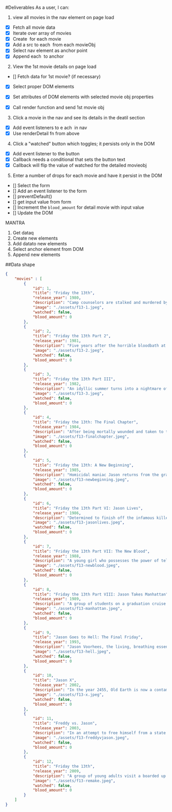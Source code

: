 #Deliverables
As a user, I can:
1. view all movies in the nav element on page load
- [x] Fetch all movie data
- [x] Iterate over array of movies
- [x] Create <img> for each movie
- [x] Add a src to each <img> from each movieObj
- [x] Select nav element as anchor point
- [x] Append each <img> to anchor

2. View the 1st movie details on page load
- [] Fetch data for 1st movie? (if necessary)
- [x] Select proper DOM elements
- [x] Set attributes of DOM elements with selected movie obj properties
- [x] Call render function and send 1st movie obj


3. Click a movie in the nav and see its details in the deatil section
- [x] Add event listeners to e ach <img> in nav
- [x] Use renderDetail fn from above

4. Click a "watched" button which toggles; it persists only in the DOM
- [x] Add event listener to the button
- [x] Callback needs a conditional that sets the button text
- [x] Callback will flip the value of watched for the detailed movieobj

5. Enter a number of drops for each movie and have it persist in the DOM
- [] Select the form
- [] Add an event listener to the form
- [] preventDefault()
- [] get input value from form
- [] Increment the `blood_amount` for detail movie with input value
- [] Update the DOM

MANTRA
1. Get dataq
2. Create new elements
3. Add datato new elements
4. Select anchor element from DOM
5. Append new elements

##Data shape
```json
{
    "movies" : [
        {
            "id": 1,
            "title": "Friday the 13th",
            "release_year": 1980,
            "description": "Camp counselors are stalked and murdered by an unknown assailant while trying to reopen a summer camp that was the site of a child's drowning.",
            "image": "./assets/f13-1.jpeg",
            "watched": false,
            "blood_amount": 0
        },
        {
            "id": 2,
            "title": "Friday the 13th Part 2",
            "release_year": 1981,
            "description": "Five years after the horrible bloodbath at Camp Crystal Lake, it seems Jason Voorhees and his demented mother are in the past. Paul opens up a new camp close to the infamous site, ignoring warnings to stay away, and a sexually-charged group of counselors follow -- including child psychologist major Ginny. But Jason has been hiding out all this time, and now he's ready for revenge.",
            "image": "./assets/f13-2.jpeg",
            "watched": false,
            "blood_amount": 0
        },
        {
            "id": 3,
            "title": "Friday the 13th Part III",
            "release_year": 1982,
            "description": "An idyllic summer turns into a nightmare of unspeakable terror for yet another group of naive counselors. Ignoring Camp Crystal Lake's bloody legacy, one by one they fall victim to the maniacal Jason who stalks them at every turn.",
            "image": "./assets/f13-3.jpeg",
            "watched": false,
            "blood_amount": 0
        },
        {
            "id": 4,
            "title": "Friday the 13th: The Final Chapter",
            "release_year": 1984,
            "description": "After being mortally wounded and taken to the morgue, murderer Jason Voorhees spontaneously revives and embarks on a killing spree as he makes his way back to his home at Crystal Lake.",
            "image": "./assets/f13-finalchapter.jpeg",
            "watched": false,
            "blood_amount": 0
        },
        {
            "id": 5,
            "title": "Friday the 13th: A New Beginning",
            "release_year": 1985,
            "description": "Homicidal maniac Jason returns from the grave to cause more bloody mayhem. Young Tommy may have escaped from Crystal Lake, but he’s still haunted by the gruesome events that happened there. When gory murders start happening at the secluded halfway house for troubled teens where he now lives, it seems like his nightmarish nemesis, Jason, is back for more sadistic slaughters.",
            "image": "./assets/f13-newbeginning.jpeg",
            "watched": false,
            "blood_amount": 0
        },
        {
            "id": 6,
            "title": "Friday the 13th Part VI: Jason Lives",
            "release_year": 1986,
            "description": "Determined to finish off the infamous killer Jason Voorhees once and for all, Tommy Jarvis and a friend exhume Jason’s corpse in order to cremate him. Things go awry when Jason is instead resurrected, sparking a new chain of ruthlessly brutal murders. Now it’s up to Tommy to stop the dark, devious and demented deaths that he unwittingly brought about.",
            "image": "./assets/f13-jasonlives.jpeg",
            "watched": false,
            "blood_amount": 0
        },
        {
            "id": 7,
            "title": "Friday the 13th Part VII: The New Blood",
            "release_year": 1988,
            "description": "A young girl who possesses the power of telekinesis accidentally causes her father's death after a family dispute at Crystal Lake. Years later, when a doctor tries to exploit her abilities, her power becomes a hellish curse, and she unwittingly unchains the merciless, bloodthirsty Jason Voorhees from his watery grave.",
            "image": "./assets/f13-newblood.jpeg",
            "watched": false,
            "blood_amount": 0
        },
        {
            "id": 8,
            "title": "Friday the 13th Part VIII: Jason Takes Manhattan",
            "release_year": 1989,
            "description": "A group of students on a graduation cruise bound for Manhattan soon realize they've got a stowaway aboard the ship: serial killer Jason Voorhees.",
            "image": "./assets/f13-manhattan.jpeg",
            "watched": false,
            "blood_amount": 0
        },
        {
            "id": 9,
            "title": "Jason Goes to Hell: The Final Friday",
            "release_year": 1993,
            "description": "Jason Voorhees, the living, breathing essence of evil, is back for one fierce, final fling! Tracked down and blown to bits by a special FBI task force, everyone now assumes that he's finally dead. But everybody assumes wrong. Jason has been reborn with the bone-chilling ability to assume the identity of anyone he touches. The terrifying truth is that he could be anywhere, or anybody. In this shocking, blood-soaked finale to Jason's carnage-ridden reign of terror, the horrible secret of his unstoppable killing instinct is finally revealed. And once you know the chilling facts, you'll see him in your nightmares! And he'll see you in hell!",
            "image": "./assets/f13-hell.jpeg",
            "watched": false,
            "blood_amount": 0
        },
        {
            "id": 10,
            "title": "Jason X",
            "release_year": 2002,
            "description": "In the year 2455, Old Earth is now a contaminated planet abandoned for centuries -- a brown world of violent storms, toxic landmasses and poisonous seas. Yet humans have returned to the deadly place that they once fled, not to live, but to research the ancient, rusting artifacts of the long-gone civilizations. But it's not the harmful environment that could prove fatal to the intrepid, young explorers who have just landed on Old Earth. For them, it's Friday the 13th, and Jason lives!",
            "image": "./assets/f13-x.jpeg",
            "watched": false,
            "blood_amount": 0
        },
        {
            "id": 11,
            "title": "Freddy vs. Jason",
            "release_year": 2003,
            "description": "In an attempt to free himself from a state of forgotten limbo, evil dream-demon Freddy Krueger devises a plan to manipulate un-dead mass murderer Jason Voorhees into slicing-and-dicing his way through the teenage population of Springwood. But when the master of dreams loses control of his monster, a brutal fight to the death is the only way out.",
            "image": "./assets/f13-freddyvjason.jpeg",
            "watched": false,
            "blood_amount": 0
        },
        {
            "id": 12,
            "title": "Friday the 13th",
            "release_year": 2009,
            "description": "A group of young adults visit a boarded up campsite named Crystal Lake where they soon encounter the mysterious Jason Voorhees and his deadly intentions.",
            "image": "./assets/f13-remake.jpeg",
            "watched": false,
            "blood_amount": 0
        }
    ]
}